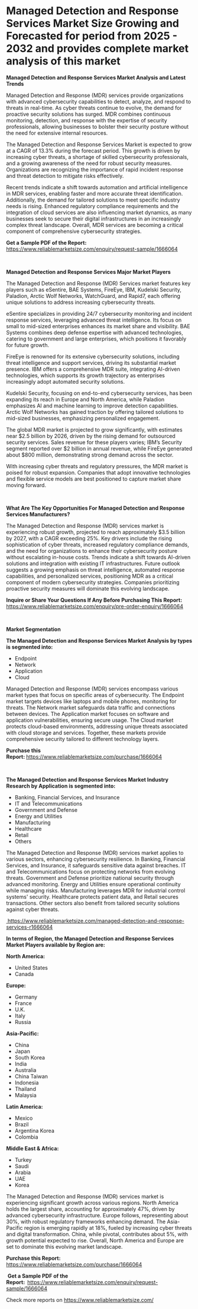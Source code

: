 <p><h1>Managed Detection and Response Services Market Size Growing and Forecasted for period from 2025 - 2032 and provides complete market analysis of this market</h1></p><p><strong>Managed Detection and Response Services Market Analysis and Latest Trends</strong></p>
<p><p>Managed Detection and Response (MDR) services provide organizations with advanced cybersecurity capabilities to detect, analyze, and respond to threats in real-time. As cyber threats continue to evolve, the demand for proactive security solutions has surged. MDR combines continuous monitoring, detection, and response with the expertise of security professionals, allowing businesses to bolster their security posture without the need for extensive internal resources.</p><p>The Managed Detection and Response Services Market is expected to grow at a CAGR of 13.3% during the forecast period. This growth is driven by increasing cyber threats, a shortage of skilled cybersecurity professionals, and a growing awareness of the need for robust security measures. Organizations are recognizing the importance of rapid incident response and threat detection to mitigate risks effectively.</p><p>Recent trends indicate a shift towards automation and artificial intelligence in MDR services, enabling faster and more accurate threat identification. Additionally, the demand for tailored solutions to meet specific industry needs is rising. Enhanced regulatory compliance requirements and the integration of cloud services are also influencing market dynamics, as many businesses seek to secure their digital infrastructures in an increasingly complex threat landscape. Overall, MDR services are becoming a critical component of comprehensive cybersecurity strategies.</p></p>
<p><strong>Get a Sample PDF of the Report:&nbsp;</strong> <a href="https://www.reliablemarketsize.com/enquiry/request-sample/1666064?utm_campaign=3193&utm_medium=2&utm_source=Github&utm_content=ia&utm_term=09032025&utm_id=managed-detection-and-response-services">https://www.reliablemarketsize.com/enquiry/request-sample/1666064</a></p>
<p>&nbsp;</p>
<p><strong>Managed Detection and Response Services Major Market Players</strong></p>
<p><p>The Managed Detection and Response (MDR) Services market features key players such as eSentire, BAE Systems, FireEye, IBM, Kudelski Security, Paladion, Arctic Wolf Networks, WatchGuard, and Rapid7, each offering unique solutions to address increasing cybersecurity threats. </p><p>eSentire specializes in providing 24/7 cybersecurity monitoring and incident response services, leveraging advanced threat intelligence. Its focus on small to mid-sized enterprises enhances its market share and visibility. BAE Systems combines deep defense expertise with advanced technologies, catering to government and large enterprises, which positions it favorably for future growth.</p><p>FireEye is renowned for its extensive cybersecurity solutions, including threat intelligence and support services, driving its substantial market presence. IBM offers a comprehensive MDR suite, integrating AI-driven technologies, which supports its growth trajectory as enterprises increasingly adopt automated security solutions.</p><p>Kudelski Security, focusing on end-to-end cybersecurity services, has been expanding its reach in Europe and North America, while Paladion emphasizes AI and machine learning to improve detection capabilities. Arctic Wolf Networks has gained traction by offering tailored solutions to mid-sized businesses, emphasizing personalized engagement.</p><p>The global MDR market is projected to grow significantly, with estimates near $2.5 billion by 2026, driven by the rising demand for outsourced security services. Sales revenue for these players varies; IBM’s Security segment reported over $2 billion in annual revenue, while FireEye generated about $800 million, demonstrating strong demand across the sector. </p><p>With increasing cyber threats and regulatory pressures, the MDR market is poised for robust expansion. Companies that adopt innovative technologies and flexible service models are best positioned to capture market share moving forward.</p></p>
<p>&nbsp;</p>
<p><strong>What Are The Key Opportunities For Managed Detection and Response Services Manufacturers?</strong></p>
<p><p>The Managed Detection and Response (MDR) services market is experiencing robust growth, projected to reach approximately $3.5 billion by 2027, with a CAGR exceeding 25%. Key drivers include the rising sophistication of cyber threats, increased regulatory compliance demands, and the need for organizations to enhance their cybersecurity posture without escalating in-house costs. Trends indicate a shift towards AI-driven solutions and integration with existing IT infrastructures. Future outlook suggests a growing emphasis on threat intelligence, automated response capabilities, and personalized services, positioning MDR as a critical component of modern cybersecurity strategies. Companies prioritizing proactive security measures will dominate this evolving landscape.</p></p>
<p><strong>Inquire or Share Your Questions If Any Before Purchasing This Report:</strong> <a href="https://www.reliablemarketsize.com/enquiry/pre-order-enquiry/1666064?utm_campaign=3193&utm_medium=2&utm_source=Github&utm_content=ia&utm_term=09032025&utm_id=managed-detection-and-response-services">https://www.reliablemarketsize.com/enquiry/pre-order-enquiry/1666064</a></p>
<p>&nbsp;</p>
<p><strong>Market Segmentation</strong></p>
<p><strong>The Managed Detection and Response Services Market Analysis by types is segmented into:</strong></p>
<p><ul><li>Endpoint</li><li>Network</li><li>Application</li><li>Cloud</li></ul></p>
<p><p>Managed Detection and Response (MDR) services encompass various market types that focus on specific areas of cybersecurity. The Endpoint market targets devices like laptops and mobile phones, monitoring for threats. The Network market safeguards data traffic and connections between devices. The Application market focuses on software and application vulnerabilities, ensuring secure usage. The Cloud market protects cloud-based environments, addressing unique threats associated with cloud storage and services. Together, these markets provide comprehensive security tailored to different technology layers.</p></p>
<p><strong>Purchase this Report:&nbsp;</strong><a href="https://www.reliablemarketsize.com/purchase/1666064?utm_campaign=3193&utm_medium=2&utm_source=Github&utm_content=ia&utm_term=09032025&utm_id=managed-detection-and-response-services">https://www.reliablemarketsize.com/purchase/1666064</a></p>
<p>&nbsp;</p>
<p><strong>The Managed Detection and Response Services Market Industry Research by Application is segmented into:</strong></p>
<p><ul><li>Banking, Financial Services, and Insurance</li><li>IT and Telecommunications</li><li>Government and Defense</li><li>Energy and Utilities</li><li>Manufacturing</li><li>Healthcare</li><li>Retail</li><li>Others</li></ul></p>
<p><p>The Managed Detection and Response (MDR) services market applies to various sectors, enhancing cybersecurity resilience. In Banking, Financial Services, and Insurance, it safeguards sensitive data against breaches. IT and Telecommunications focus on protecting networks from evolving threats. Government and Defense prioritize national security through advanced monitoring. Energy and Utilities ensure operational continuity while managing risks. Manufacturing leverages MDR for industrial control systems' security. Healthcare protects patient data, and Retail secures transactions. Other sectors also benefit from tailored security solutions against cyber threats.</p></p>
<p><a href="https://www.reliablemarketsize.com/managed-detection-and-response-services-r1666064?utm_campaign=3193&utm_medium=2&utm_source=Github&utm_content=ia&utm_term=09032025&utm_id=managed-detection-and-response-services">&nbsp;https://www.reliablemarketsize.com/managed-detection-and-response-services-r1666064</a></p>
<p><strong>In terms of Region, the Managed Detection and Response Services Market Players available by Region are:</strong></p>
<p>
    <p> <strong> North America: </strong>
        <ul>
            <li>United States</li>
            <li>Canada</li>
        </ul>
        </p> 
    <p> <strong> Europe: </strong>
        <ul>
            <li>Germany</li>
            <li>France</li>
            <li>U.K.</li>
            <li>Italy</li>
            <li>Russia</li>
        </ul>
        </p> 
    <p> <strong> Asia-Pacific: </strong>
        <ul>
            <li>China</li>
            <li>Japan</li>
            <li>South Korea</li>
            <li>India</li>
            <li>Australia</li>
            <li>China Taiwan</li>
            <li>Indonesia</li>
            <li>Thailand</li>
            <li>Malaysia</li>
        </ul>
        </p> 
    <p> <strong> Latin America: </strong>
        <ul>
            <li>Mexico</li>
            <li>Brazil</li>
            <li>Argentina Korea</li>
            <li>Colombia</li>
        </ul>
        </p> 
    <p> <strong> Middle East & Africa: </strong>
        <ul>
            <li>Turkey</li>
            <li>Saudi</li>
            <li>Arabia</li>
            <li>UAE</li>
            <li>Korea</li>
        </ul>
    </p>
    </p>
<p><p>The Managed Detection and Response (MDR) services market is experiencing significant growth across various regions. North America holds the largest share, accounting for approximately 47%, driven by advanced cybersecurity infrastructure. Europe follows, representing about 30%, with robust regulatory frameworks enhancing demand. The Asia-Pacific region is emerging rapidly at 18%, fueled by increasing cyber threats and digital transformation. China, while pivotal, contributes about 5%, with growth potential expected to rise. Overall, North America and Europe are set to dominate this evolving market landscape.</p></p>
<p><strong>Purchase this Report: </strong><a href="https://www.reliablemarketsize.com/purchase/1666064?utm_campaign=3193&utm_medium=2&utm_source=Github&utm_content=ia&utm_term=09032025&utm_id=managed-detection-and-response-services">https://www.reliablemarketsize.com/purchase/1666064</a></p>
<p>&nbsp;<strong>Get a Sample PDF of the Report:&nbsp;&nbsp;</strong><a href="https://www.reliablemarketsize.com/enquiry/request-sample/1666064?utm_campaign=3193&utm_medium=2&utm_source=Github&utm_content=ia&utm_term=09032025&utm_id=managed-detection-and-response-services">https://www.reliablemarketsize.com/enquiry/request-sample/1666064</a></p>
<p><strong></strong></p>
<p>Check more reports on <a href="https://www.reliablemarketsize.com/?utm_campaign=3193&utm_medium=2&utm_source=Github&utm_content=ia&utm_term=09032025&utm_id=managed-detection-and-response-services">https://www.reliablemarketsize.com/</a></p>